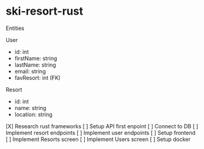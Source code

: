 # ski-resort-rust

Entities

User
 - id: int
 - firstName: string
 - lastName: string
 - email: string
 - favResort: int (FK)

Resort
 - id: int
 - name: string
 - location: string

[X] Research rust frameworks
[ ] Setup API first enpoint
[ ] Connect to DB
[ ] Implement resort endpoints
[ ] Implement user endpoints
[ ] Setup frontend
[ ] Implement Resorts screen
[ ] Implement Users screen
[ ] Setup docker